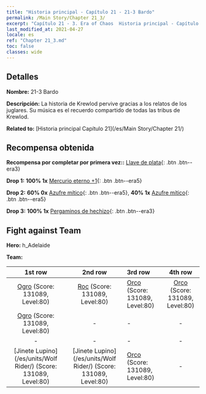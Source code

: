 ```yaml
---
title: "Historia principal - Capítulo 21 - 21-3 Bardo"
permalink: /Main Story/Chapter 21_3/
excerpt: "Capítulo 21 - 3. Era of Chaos  Historia principal - Capítulo 21_3. 21-3 Bardo"
last_modified_at: 2021-04-27
locale: es
ref: "Chapter 21_3.md"
toc: false
classes: wide
---
```


## Detalles

 **Nombre:** 21-3 Bardo

 **Descripción:** La historia de Krewlod pervive gracias a los relatos de los juglares. Su música es el recuerdo compartido de todas las tribus de Krewlod.

 **Related to:** [Historia principal Capítulo 21](/es/Main Story/Chapter 21/)

## Recompensa obtenida

 **Recompensa por completar por primera vez::** [Llave de plata](/ItemsES/con_693/){: .btn .btn--era3}

 **Drop 1:** **100% 1x** [Mercurio eterno +1](/ItemsES/mat_70/){: .btn .btn--era5}

 **Drop 2:** **60% 0x** [Azufre mítico](/ItemsES/mat_64/){: .btn .btn--era5}, **40% 1x** [Azufre mítico](/ItemsES/mat_64/){: .btn .btn--era5}

 **Drop 3:** **100% 1x** [Pergaminos de hechizo](/ItemsES/con_694/){: .btn .btn--era3}


## Fight against Team
 **Hero:** h_Adelaide

 **Team:**


  | 1st row | 2nd row | 3rd row | 4th row |
  |:----:|:----:|:----|:----:|
  | [Ogro](/es/units/Ogre/) (Score: 131089, Level:80)  | [Roc](/es/units/Roc/) (Score: 131089, Level:80)  | [Orco](/es/units/Orc/) (Score: 131089, Level:80)  | [Orco](/es/units/Orc/) (Score: 131089, Level:80)  |
  | [Ogro](/es/units/Ogre/) (Score: 131089, Level:80)  | - | - | - |
  | - | - | - | - |
  | [Jinete Lupino](/es/units/Wolf Rider/) (Score: 131089, Level:80)  | [Jinete Lupino](/es/units/Wolf Rider/) (Score: 131089, Level:80)  | [Orco](/es/units/Orc/) (Score: 131089, Level:80)  | - |


